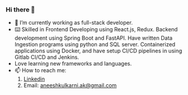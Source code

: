 ### Hi there 👋


- 🔭 I’m currently working as full-stack developer.
- ⌨️ Skilled in Frontend Developing using React.js, Redux. Backend development using Spring Boot and FastAPI. Have written Data Ingestion programs using python and SQL server. Containerized applications using Docker, and have setup CI/CD pipelines in using Gitlab CI/CD and Jenkins.
- Love learning new frameworks and languages.
- 📫 How to reach me:
    1. [Linkedin](https://www.linkedin.com/in/aneesh-s-kulkarni/)
    2. Email: aneeshkulkarni.ak@gmail.com

<!--
**aneesh98/aneesh98** is a ✨ _special_ ✨ repository because its `README.md` (this file) appears on your GitHub profile.

Here are some ideas to get you started:

- 🔭 I’m currently working as full-stack developer.
- 🌱 I’m currently learning ...
- 👯 I’m looking to collaborate on ...
- 🤔 I’m looking for help with ...
- 💬 Ask me about ...
- 📫 How to reach me: ...
- 😄 Pronouns: ...
- ⚡ Fun fact: ...
-->
